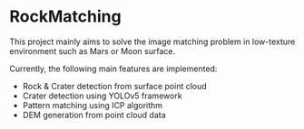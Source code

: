 # RockMatching
This project mainly aims to solve the image matching problem in low-texture environment such as Mars or Moon surface.

Currently, the following main features are implemented:
* Rock & Crater detection from surface point cloud
* Crater detection using YOLOv5 framework
* Pattern matching using ICP algorithm
* DEM generation from point cloud data

